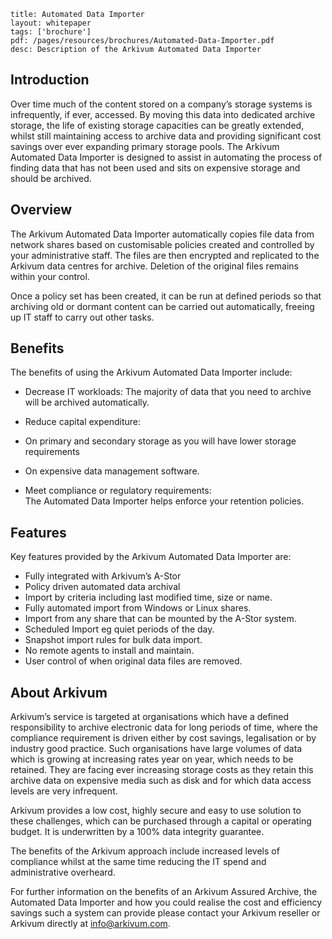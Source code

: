 ```title: Automated Data Importerlayout: whitepapertags: ['brochure']pdf: /pages/resources/brochures/Automated-Data-Importer.pdfdesc: Description of the Arkivum Automated Data Importer```## IntroductionOver time much of the content stored on a company’s storage systems is infrequently, if ever, accessed. By moving this data into dedicated archive storage, the life of existing storage capacities can be greatly extended, whilst still maintaining access to archive data and providing significant cost savings over ever expanding primary storage pools. The Arkivum Automated Data Importer is designed to assist in automating the process of finding data that has not been used and sits on expensive storage and should be archived.## OverviewThe Arkivum Automated Data Importer automatically copies file data from network shares based on customisable policies created and controlled by your administrative staff.  The files are then encrypted and replicated to the Arkivum data centres for archive. Deletion of the original files remains within your control. Once a policy set has been created, it can be run at defined periods so that archiving old or dormant content can be carried out automatically, freeing up IT staff to carry out other tasks.## BenefitsThe benefits of using the Arkivum Automated Data Importer include:+ Decrease IT workloads: The majority of data that you need to archive will be archived automatically.+ Reduce capital expenditure: + On primary and secondary storage as you will have lower storage requirements+ On expensive data management software.+ Meet compliance or regulatory requirements:  The Automated Data Importer helps enforce your retention policies.## FeaturesKey features provided by the Arkivum Automated Data Importer are:+ Fully integrated with Arkivum’s A-Stor+ Policy driven automated data archival+ Import by criteria including last modified time, size or name.+ Fully automated import from Windows or Linux shares.+ Import from any share that can be mounted by the A-Stor system.+ Scheduled Import eg quiet periods of the day.+ Snapshot import rules for bulk data import.+ No remote agents to install and maintain.+ User control of when original data files are removed.## About ArkivumArkivum’s service is targeted at organisations which have a defined responsibility to archive electronic data for long periods of time, where the compliance requirement is driven either by cost savings, legalisation or by industry good practice. Such organisations have large volumes of data which is growing at increasing rates year on year, which needs to be retained. They are facing ever increasing storage costs as they retain this archive data on expensive media such as disk and for which data access levels are very infrequent. Arkivum provides a low cost, highly secure and easy to use solution to these challenges, which can be purchased through a capital or operating budget. It is underwritten by a 100% data integrity guarantee.The benefits of the Arkivum approach include increased levels of compliance whilst at the same time reducing the IT spend and administrative overheard. For further information on the benefits of an Arkivum Assured Archive, the Automated Data Importer and how you could realise the cost and efficiency savings such a system can provide please contact your Arkivum reseller or Arkivum directly at info@arkivum.com.